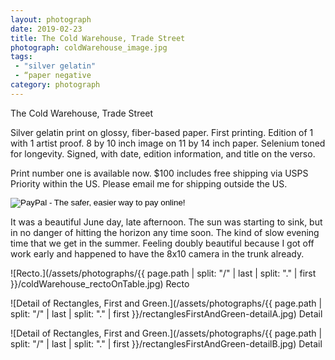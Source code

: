 ```yaml
---
layout: photograph
date: 2019-02-23
title: The Cold Warehouse, Trade Street
photograph: coldWarehouse_image.jpg
tags: 
 - "silver gelatin"
 - “paper negative
category: photograph
---
```

The Cold Warehouse, Trade Street

Silver gelatin print on glossy, fiber-based paper. First printing. Edition of 1 with 1 artist proof. 8 by 10 inch image on 11 by 14 inch paper. Selenium toned for longevity. Signed, with date, edition information, and title on the verso.

Print number one is available now. $100 includes free shipping via USPS Priority within the US. Please email me for shipping outside the US.

<form action="https://www.paypal.com/cgi-bin/webscr" method="post" target="_top">
<input type="hidden" name="cmd" value="_s-xclick">
<input type="hidden" name="hosted_button_id" value="737K6ZETEWHLE">
<input type="image" src="https://www.paypalobjects.com/en_US/i/btn/btn_buynow_SM.gif" border="0" name="submit" alt="PayPal - The safer, easier way to pay online!">
</form>

It was a beautiful June day, late afternoon. The sun was starting to sink, but in no danger of hitting the horizon any time soon. The kind of slow evening time that we get in the summer. Feeling doubly beautiful because  I got off work early and happened to have the 8x10 camera in the trunk already.

![Recto.](/assets/photographs/{{ page.path | split: "/" | last | split: "." | first }}/coldWarehouse_rectoOnTable.jpg)
Recto

![Detail of Rectangles, First and Green.](/assets/photographs/{{ page.path | split: "/" | last | split: "." | first }}/rectanglesFirstAndGreen-detailA.jpg)
Detail

![Detail of Rectangles, First and Green.](/assets/photographs/{{ page.path | split: "/" | last | split: "." | first }}/rectanglesFirstAndGreen-detailB.jpg)
Detail
